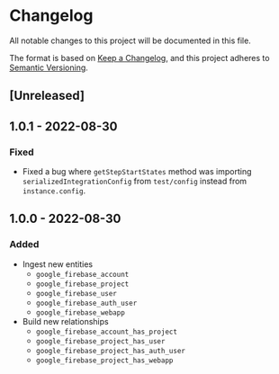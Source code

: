 # Changelog

All notable changes to this project will be documented in this file.

The format is based on [Keep a Changelog](https://keepachangelog.com/en/1.0.0/),
and this project adheres to
[Semantic Versioning](https://semver.org/spec/v2.0.0.html).

## [Unreleased]

## 1.0.1 - 2022-08-30

### Fixed

- Fixed a bug where `getStepStartStates` method was importing
  `serializedIntegrationConfig` from `test/config` instead from
  `instance.config`.

## 1.0.0 - 2022-08-30

### Added

- Ingest new entities
  - `google_firebase_account`
  - `google_firebase_project`
  - `google_firebase_user`
  - `google_firebase_auth_user`
  - `google_firebase_webapp`
- Build new relationships
  - `google_firebase_account_has_project`
  - `google_firebase_project_has_user`
  - `google_firebase_project_has_auth_user`
  - `google_firebase_project_has_webapp`
